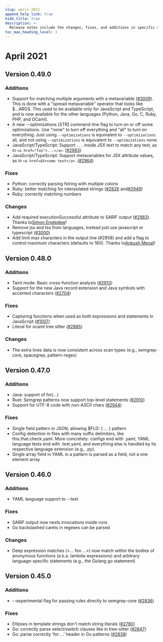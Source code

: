 ```yaml
---
slug: april-2021
append_help_link: true
hide_title: true
description: >-
  Release notes include the changes, fixes, and additions in specific versions of Semgrep.
toc_max_heading_level: 3
---
```


# April 2021

## Version 0.49.0

### Additions

- Support for matching multiple arguments with a metavariable ([#3009](https://github.com/semgrep/semgrep/issues/3009)). This is done with a "spread metavariable" operator that looks like $...ARGS. This used to be available only for JavaScript and TypeScript, and is now available for the other languages (Python, Java, Go, C, Ruby, PHP, and OCaml).
- A new --optimizations [STR] command-line flag to turn on or off some optimizations. Use "none" to turn off everything and "all" to turn on everything. Just using `--optimizations` is equivalent to `--optimizations` all, and not using `--optimizations` is equivalent to `--optimizations` none.
- JavaScript/TypeScript: Support `...` inside JSX text to match any text, as in `<a href="foo">...</a>`. ([#2963](https://github.com/semgrep/semgrep/issues/2963))
- JavaScript/TypeScript: Support metavariables for JSX attribute values, as in `<a href=$X>some text</a>`. ([#2964](https://github.com/semgrep/semgrep/issues/2964))

### Fixes

- Python: correctly parsing fstring with multiple colons
- Ruby: better matching for interpolated strings ([#2826](https://github.com/semgrep/semgrep/issues/2826) and[#2949](https://github.com/semgrep/semgrep/issues/2949))
- Ruby: correctly matching numbers

### Changes

- Add required executionSuccessful attribute to SARIF output ([#2983](https://github.com/semgrep/semgrep/pull/2983)). Thanks to[Simon Engledew](https://github.com/simon-engledew)!
- Remove jsx and tsx from languages, instead just use javascript or typescript ([#3000](https://github.com/semgrep/semgrep/pull/3000))
- Add limit max characters in the output line (#2958) and add a flag to control maximum characters (defaults to 160). Thanks to[Ankush Menat](https://github.com/ankush)!

## Version 0.48.0

### Additions

- Taint mode: Basic cross-function analysis ([#2913](https://github.com/semgrep/semgrep/pull/2913))
- Support for the new Java record extension and Java symbols with accented characters ([#2704](https://github.com/semgrep/semgrep/issues/2704))

### Fixes

- Capturing functions when used as both expressions and statements in JavaScript ([#1007](https://github.com/semgrep/semgrep/issues/1007))
- Literal for ocaml tree sitter ([#2885](https://github.com/semgrep/semgrep/issues/2885))

### Changes

- The extra lines data is now consistent across scan types (e.g., semgrep-core, spacegrep, pattern-regex)

## Version 0.47.0

### Additions

- Java: support of for(...)
- Rust: Semgrep patterns now support top-level statements ([#2910](https://github.com/semgrep/semgrep/pull/2910))
- Support for UTF-8 code with non-ASCII chars ([#2944](https://github.com/semgrep/semgrep/pull/2944))

### Fixes

- Single field pattern in JSON, allowing $FLD: { ... } pattern
- Config detection in files with many suffix delimiters, like this.that.check.yaml. More concretely: configs end with .yaml, YAML language tests end with .test.yaml, and everything else is handled by its respective language extension (e.g., .py).
- Single array field in YAML in a pattern is parsed as a field, not a one element array

## Version 0.46.0

### Additions

- YAML language support to --test

### Fixes

- SARIF output now nests invocations inside runs
- Go backslashed carets in regexes can be parsed

### Changes

- Deep expression matches (<... foo ...>) now match within the bodies of anonymous functions (a.k.a. lambda-expressions) and arbitrary language-specific statements (e.g., the Golang go statement)

## Version 0.45.0

### Additions

- --experimental flag for passing rules directly to semgrep-core ([#2836](https://github.com/semgrep/semgrep/pull/2836))

### Fixes

- Ellipses in template strings don't match string literals ([#2780](https://github.com/semgrep/semgrep/issues/2780))
- Go: correctly parse select/switch clauses like in tree-sitter ([#2847](https://github.com/semgrep/semgrep/issues/2847))
- Go: parse correctly 'for ...' header in Go patterns ([#2838](https://github.com/semgrep/semgrep/issues/2838))